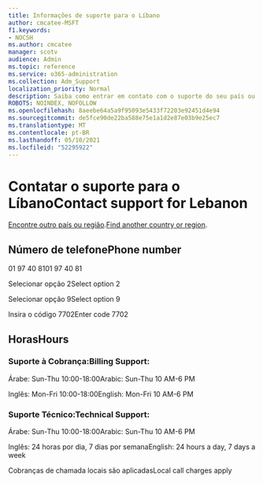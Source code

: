 ```yaml
---
title: Informações de suporte para o Líbano
author: cmcatee-MSFT
f1.keywords:
- NOCSH
ms.author: cmcatee
manager: scotv
audience: Admin
ms.topic: reference
ms.service: o365-administration
ms.collection: Adm_Support
localization_priority: Normal
description: Saiba como entrar em contato com o suporte do seu país ou região.
ROBOTS: NOINDEX, NOFOLLOW
ms.openlocfilehash: 8aeebe64a5a9f95093e5433f72203e92451d4e94
ms.sourcegitcommit: de5fce90de22ba588e75e1a1d2e87e03b9e25ec7
ms.translationtype: MT
ms.contentlocale: pt-BR
ms.lasthandoff: 05/10/2021
ms.locfileid: "52295922"
---
```

# <a name="contact-support-for-lebanon"></a><span data-ttu-id="e4ec8-103">Contatar o suporte para o Líbano</span><span class="sxs-lookup"><span data-stu-id="e4ec8-103">Contact support for Lebanon</span></span>

<span data-ttu-id="e4ec8-104">[Encontre outro país ou região](../../business-video/get-help-support.md).</span><span class="sxs-lookup"><span data-stu-id="e4ec8-104">[Find another country or region](../../business-video/get-help-support.md).</span></span>

## <a name="phone-number"></a><span data-ttu-id="e4ec8-105">Número de telefone</span><span class="sxs-lookup"><span data-stu-id="e4ec8-105">Phone number</span></span>
<span data-ttu-id="e4ec8-106">01 97 40 81</span><span class="sxs-lookup"><span data-stu-id="e4ec8-106">01 97 40 81</span></span>

<span data-ttu-id="e4ec8-107">Selecionar opção 2</span><span class="sxs-lookup"><span data-stu-id="e4ec8-107">Select option 2</span></span>

<span data-ttu-id="e4ec8-108">Selecionar opção 9</span><span class="sxs-lookup"><span data-stu-id="e4ec8-108">Select option 9</span></span>

<span data-ttu-id="e4ec8-109">Insira o código 7702</span><span class="sxs-lookup"><span data-stu-id="e4ec8-109">Enter code 7702</span></span>

## <a name="hours"></a><span data-ttu-id="e4ec8-110">Horas</span><span class="sxs-lookup"><span data-stu-id="e4ec8-110">Hours</span></span>
### <a name="billing-support"></a><span data-ttu-id="e4ec8-111">Suporte à Cobrança:</span><span class="sxs-lookup"><span data-stu-id="e4ec8-111">Billing Support:</span></span>

<span data-ttu-id="e4ec8-112">Árabe: Sun-Thu 10:00-18:00</span><span class="sxs-lookup"><span data-stu-id="e4ec8-112">Arabic: Sun-Thu 10 AM-6 PM</span></span>

<span data-ttu-id="e4ec8-113">Inglês: Mon-Fri 10:00-18:00</span><span class="sxs-lookup"><span data-stu-id="e4ec8-113">English: Mon-Fri 10 AM-6 PM</span></span>

### <a name="technical-support"></a><span data-ttu-id="e4ec8-114">Suporte Técnico:</span><span class="sxs-lookup"><span data-stu-id="e4ec8-114">Technical Support:</span></span>

<span data-ttu-id="e4ec8-115">Árabe: Sun-Thu 10:00-18:00</span><span class="sxs-lookup"><span data-stu-id="e4ec8-115">Arabic: Sun-Thu 10 AM-6 PM</span></span>

<span data-ttu-id="e4ec8-116">Inglês: 24 horas por dia, 7 dias por semana</span><span class="sxs-lookup"><span data-stu-id="e4ec8-116">English: 24 hours a day, 7 days a week</span></span>

<span data-ttu-id="e4ec8-117">Cobranças de chamada locais são aplicadas</span><span class="sxs-lookup"><span data-stu-id="e4ec8-117">Local call charges apply</span></span>
